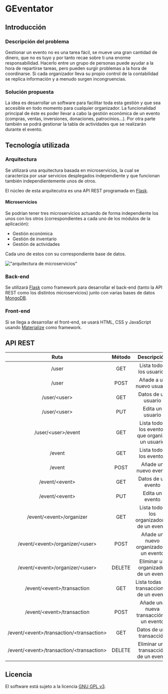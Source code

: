 # GEventator

## Introducción

### Descripción del problema

Gestionar un evento no es una tarea fácil, se mueve una gran cantidad de dinero, que no es tuyo y por tanto recae sobre ti una enorme responsabilidad. Hacerlo entre un grupo de personas puede ayudar a la hora de repartirse tareas, pero pueden surgir problemas a la hora de coordinarse. Si cada organizador lleva su propio control de la contabilidad se replica información y a menudo surgen incongruencias.

### Solución propuesta

La idea es desarrollar un software para facilitar toda esta gestión y que sea accesible en todo momento para cualquier organizador. La funcionalidad principal de éste es poder llevar a cabo la gestión económica de un evento (compras, ventas, inversiones, donaciones, patrocinios...). Por otra parte también se podrá gestionar la tabla de actividades que se realizarán durante el evento.

## Tecnología utilizada

### Arquitectura

Se utilizará una arquitectura basada en microservicios, la cual se caracteriza por usar servicios desplegados independiente y que funcionan también independientemente unos de otros.

El núcleo de esta arquitecutra es una API REST programada en [Flask](http://flask.pocoo.org/).

#### Microservicios

Se podrían tener tres microservicios actuando de forma independiente los unos con los otros (correspondientes a cada uno de los módulos de la aplicación):

- Gestión económica
- Gestión de inventario
- Gestión de actividades

Cada uno de estos con su correspondiente base de datos.

!["arquitectura de microservicios"](https://github.com/fblupi/GEventator/raw/gh-pages/img/microservicios.png)

### Back-end

Se utilizará [Flask](http://flask.pocoo.org/) como framework para desarrollar el back-end (tanto la API REST como los distintos microservicios) junto con varias bases de datos [MongoDB](https://www.mongodb.com/).

### Front-end

Si se llega a desarrollar el front-end, se usará HTML, CSS y JavaScript usando [Materialize](http://materializecss.com/) como framework.

## API REST

| Ruta | Método | Descripción |
|:-:|:-:|:-:|
| /user | GET | Lista todos los usuarios |
| /user | POST | Añade a un nuevo usuario |
| /user/&lt;user> | GET | Datos de un usuario |
| /user/&lt;user&gt; | PUT | Edita un usuario |
| /user/&lt;user&gt;/event | GET | Lista todos los eventos que organiza un usuario |
| /event | GET | Lista todos los eventos |
| /event | POST | Añade un nuevo evento |
| /event/&lt;event&gt; | GET | Datos de un evento |
| /event/&lt;event&gt; | PUT | Edita un evento |
| /event/&lt;event&gt;/organizer | GET | Lista todos los organizadores de un evento |
| /event/&lt;event&gt;/organizer/&lt;user&gt; | POST | Añade un nuevo organizador a un evento |
| /event/&lt;event&gt;/organizer/&lt;user&gt; | DELETE | Eliminar un organizador de un evento |
| /event/&lt;event&gt;/transaction | GET | Lista todas las transacciones de un evento |
| /event/&lt;event&gt;/transaction | POST | Añade una nueva transacción a un evento |
| /event/&lt;event&gt;/transaction/&lt;transaction&gt; | GET | Datos de una transacción |
| /event/&lt;event&gt;/transaction/&lt;transaction&gt; | DELETE | Eliminar una transacción de un evento |

## Licencia

El software está sujeto a la licencia [GNU GPL v3](https://github.com/fblupi/GEventator/blob/master/LICENSE).

